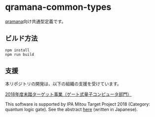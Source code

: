 # qramana-common-types

 [qramana](https://github.com/qramana/qramana)向け共通型定義です。

## ビルド方法

```
npm install
npm run build
```

## 支援

本リポジトリの開発は、以下の組織の支援を受けています。

[2018年度未踏ターゲット事業（ゲート式量子コンピュータ部門）](https://www.ipa.go.jp/jinzai/target/2018/koubo2_index.html)

This software is supported by IPA Mitou Target Project 2018 (Category: quantum logic gate).
See the abstract [here](https://www.ipa.go.jp/jinzai/target/2018/koubo2_index.html) (written in Japanese).
